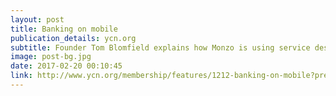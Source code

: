 ```yaml
---
layout: post
title: Banking on mobile 
publication_details: ycn.org
subtitle: Founder Tom Blomfield explains how Monzo is using service design to make banking more useful, whilst leveraging word of mouth to build its user base of affluent early adopters.
image: post-bg.jpg
date: 2017-02-20 00:10:45
link: http://www.ycn.org/membership/features/1212-banking-on-mobile?preview=true
---
```

